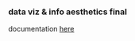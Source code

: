 ### data viz & info aesthetics final

documentation [here](https://www.notion.so/final-d2ad6b5aaa2e48609b661ae4f690d221)
